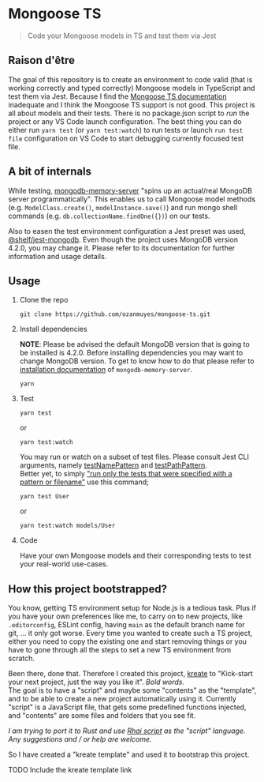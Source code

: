 # Mongoose TS

> Code your Mongoose models in TS and test them via Jest

## Raison d'être

<!-- This project was an internal learning resource initially, and then we thought why not to give _something_ back to community? One should treat this repository as such, a learning resource, instead of a tutorial or a guide. -->

The goal of this repository is to create an environment to code valid (that is working correctly and typed correctly) Mongoose models in TypeScript and test them via Jest. Because I find the [Mongoose TS documentation](https://mongoosejs.com/docs/typescript.html) inadequate and I think the Mongoose TS support is not good.
This project is all about models and their tests. There is no package.json script to _run_ the project or any VS Code launch configuration. The best thing you can do either run `yarn test` (or `yarn test:watch`) to run tests or launch `run test file` configuration on VS Code to start debugging currently focused test file.

## A bit of internals

While testing, [mongodb-memory-server](https://github.com/nodkz/mongodb-memory-server) "spins up an actual/real MongoDB server programmatically". This enables us to call Mongoose model methods (e.g. `ModelClass.create()`, `modelInstance.save()`) and run mongo shell commands (e.g. `db.collectionName.findOne({})`) on our tests.

Also to easen the test environment configuration a Jest preset was used, [@shelf/jest-mongodb](https://github.com/shelfio/jest-mongodb). Even though the project uses MongoDB version 4.2.0, you may change it. Please refer to its documentation for further information and usage details.

## Usage

1. Clone the repo
   ```shell
   git clone https://github.com/ozanmuyes/mongoose-ts.git
   ```

1. Install dependencies

   **NOTE**: Please be advised the default MongoDB version that is going to be installed is 4.2.0. Before installing dependencies you may want to change MongoDB version. To get to know how to do that please refer to [installation documentation](https://github.com/nodkz/mongodb-memory-server#installation) of `mongodb-memory-server`.

   ```shell
   yarn
   ```

1. Test
   ```shell
   yarn test
   ```
   or
   ```shell
   yarn test:watch
   ```

   You may run or watch on a subset of test files. Please consult Jest CLI arguments, namely [testNamePattern](https://jestjs.io/docs/cli#--testnamepatternregex) and [testPathPattern](https://jestjs.io/docs/cli#--testpathpatternregex).<br />
   Better yet, to simply ["run only the tests that were specified with a pattern or filename"](https://jestjs.io/docs/cli#running-from-the-command-line) use this command;

   ```shell
   yarn test User
   ```
   or
   ```shell
   yarn test:watch models/User
   ```

1. Code

   Have your own Mongoose models and their corresponding tests to test your real-world use-cases.

## How this project bootstrapped?

You know, getting TS environment setup for Node.js is a tedious task. Plus if you have your own preferences like me, to carry on to new projects, like `.editorconfig`, ESLint config, having `main` as the default branch name for git, ... it only got worse. Every time you wanted to create such a TS project, either you need to copy the existing one and start removing things or you have to gone through all the steps to set a new TS environment from scratch.

Been there, done that. Therefore I created this project, [kreate](https://github.com/ozanmuyes/kreate) to "Kick-start your next project, just the way you like it". _Bold words_.<br />The goal is to have a "script" and maybe some "contents" as the "template", and to be able to create a new project automatically using it. Currently "script" is a JavaScript file, that gets some predefined functions injected, and "contents" are some files and folders that you see fit.

_I am trying to port it to Rust and use [Rhai script](https://github.com/rhaiscript/rhai) as the "script" language. Any suggestions and / or help are welcome._

So I have created a "kreate template" and used it to bootstrap this project.

TODO Include the kreate template link
